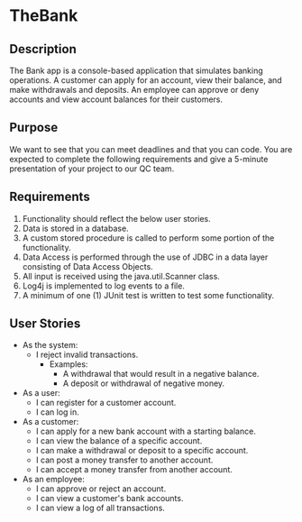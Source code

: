 # TheBank 
## Description
The Bank app is a console-based application that simulates banking operations. 
A customer can apply for an account, view their balance, and make withdrawals and deposits. 
An employee can approve or deny accounts and view account balances for their customers.

## Purpose 
We want to see that you can meet deadlines and that you can code. 
You are expected to complete the following requirements and give a 5-minute presentation of your project to our QC team.

## Requirements 
1. Functionality should reflect the below user stories. 
2. Data is stored in a database. 
3. A custom stored procedure is called to perform some portion of the functionality. 
4. Data Access is performed through the use of JDBC in a data layer consisting of Data Access Objects. 
5. All input is received using the java.util.Scanner class. 
6. Log4j is implemented to log events to a file. 
7. A minimum of one (1) JUnit test is written to test some functionality. 

## User Stories 
* As the system:
  * I reject invalid transactions.
      - Examples:
          - A withdrawal that would result in a negative balance.
          - A deposit or withdrawal of negative money.
* As a user: 
  * I can register for a customer account.
  * I can log in.
* As a customer:
  * I can apply for a new bank account with a starting balance. 
  * I can view the balance of a specific account. 
  * I can make a withdrawal or deposit to a specific account. 
  * I can post a money transfer to another account.
  * I can accept a money transfer from another account.
* As an employee:
  * I can approve or reject an account. 
  * I can view a customer's bank accounts. 
  * I can view a log of all transactions.